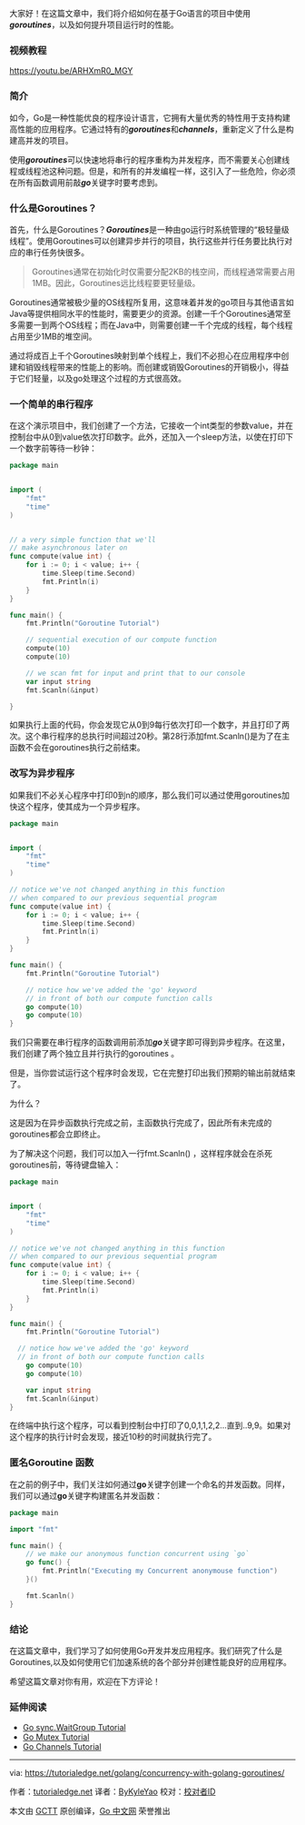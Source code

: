 大家好！在这篇文章中，我们将介绍如何在基于Go语言的项目中使用***goroutines***，以及如何提升项目运行时的性能。

### 视频教程

<https://youtu.be/ARHXmR0_MGY>

### 简介

如今，Go是一种性能优良的程序设计语言，它拥有大量优秀的特性用于支持构建高性能的应用程序。它通过特有的***goroutines***和***channels***，重新定义了什么是构建高并发的项目。

使用***goroutines***可以快速地将串行的程序重构为并发程序，而不需要关心创建线程或线程池这种问题。但是，和所有的并发编程一样，这引入了一些危险，你必须在所有函数调用前敲***go***关键字时要考虑到。

### 什么是Goroutines？

首先，什么是Goroutines？***Goroutines***是一种由go运行时系统管理的“极轻量级线程”。使用Goroutines可以创建异步并行的项目，执行这些并行任务要比执行对应的串行任务快很多。

> Goroutines通常在初始化时仅需要分配2KB的栈空间，而线程通常需要占用1MB。因此，Goroutines远比线程要更轻量级。

Goroutines通常被极少量的OS线程所复用，这意味着并发的go项目与其他语言如Java等提供相同水平的性能时，需要更少的资源。创建一千个Goroutines通常至多需要一到两个OS线程；而在Java中，则需要创建一千个完成的线程，每个线程占用至少1MB的堆空间。

通过将成百上千个Goroutines映射到单个线程上，我们不必担心在应用程序中创建和销毁线程带来的性能上的影响。而创建或销毁Goroutines的开销极小，得益于它们轻量，以及go处理这个过程的方式很高效。

### 一个简单的串行程序

在这个演示项目中，我们创建了一个方法，它接收一个int类型的参数value，并在控制台中从0到value依次打印数字。此外，还加入一个sleep方法，以使在打印下一个数字前等待一秒钟：

```go
package main


import (
    "fmt"
    "time"
)


// a very simple function that we'll
// make asynchronous later on
func compute(value int) {
    for i := 0; i < value; i++ {
        time.Sleep(time.Second)
        fmt.Println(i)
    }
}

func main() {
    fmt.Println("Goroutine Tutorial")

    // sequential execution of our compute function
    compute(10)
    compute(10)

    // we scan fmt for input and print that to our console
    var input string
    fmt.Scanln(&input)

}
```

如果执行上面的代码，你会发现它从0到9每行依次打印一个数字，并且打印了两次。这个串行程序的总执行时间超过20秒。第28行添加fmt.Scanln()是为了在主函数不会在goroutines执行之前结束。

### 改写为异步程序

如果我们不必关心程序中打印0到n的顺序，那么我们可以通过使用goroutines加快这个程序，使其成为一个异步程序。

```go
package main


import (
    "fmt"
    "time"
)

// notice we've not changed anything in this function
// when compared to our previous sequential program
func compute(value int) {
    for i := 0; i < value; i++ {
        time.Sleep(time.Second)
        fmt.Println(i)
    }
}

func main() {
    fmt.Println("Goroutine Tutorial")

    // notice how we've added the 'go' keyword
    // in front of both our compute function calls
    go compute(10)
    go compute(10)
}
```

我们只需要在串行程序的函数调用前添加***go***关键字即可得到异步程序。在这里，我们创建了两个独立且并行执行的goroutines 。

但是，当你尝试运行这个程序时会发现，它在完整打印出我们预期的输出前就结束了。

为什么？

这是因为在异步函数执行完成之前，主函数执行完成了，因此所有未完成的goroutines都会立即终止。

为了解决这个问题，我们可以加入一行fmt.Scanln() ，这样程序就会在杀死goroutines前，等待键盘输入：

```go
package main


import (
    "fmt"
    "time"
)

// notice we've not changed anything in this function
// when compared to our previous sequential program
func compute(value int) {
    for i := 0; i < value; i++ {
        time.Sleep(time.Second)
        fmt.Println(i)
    }
}

func main() {
    fmt.Println("Goroutine Tutorial")

  // notice how we've added the 'go' keyword
  // in front of both our compute function calls
    go compute(10)
    go compute(10)

    var input string
    fmt.Scanln(&input)
}
```

在终端中执行这个程序，可以看到控制台中打印了0,0,1,1,2,2...直到..9,9。如果对这个程序的执行计时会发现，接近10秒的时间就执行完了。

### 匿名Goroutine 函数

在之前的例子中，我们关注如何通过**go**关键字创建一个命名的并发函数。同样，我们可以通过**go**关键字构建匿名并发函数：

```go
package main

import "fmt"

func main() {
    // we make our anonymous function concurrent using `go`
    go func() {
        fmt.Println("Executing my Concurrent anonymouse function")
    }()

    fmt.Scanln()
}
```

### 结论

在这篇文章中，我们学习了如何使用Go开发并发应用程序。我们研究了什么是Goroutines,以及如何使用它们加速系统的各个部分并创建性能良好的应用程序。

希望这篇文章对你有用，欢迎在下方评论！

### 延伸阅读

- [Go sync.WaitGroup Tutorial](https://tutorialedge.net/golang/go-waitgroup-tutorial/)
- [Go Mutex Tutorial](https://tutorialedge.net/golang/go-mutex-tutorial/)
- [Go Channels Tutorial](https://tutorialedge.net/golang/go-channels-tutorial/)



---

via: https://tutorialedge.net/golang/concurrency-with-golang-goroutines/

作者：[tutorialedge.net](https://tutorialedge.net/golang)
译者：[ByKyleYao](https://github.com/ByKyleYao)
校对：[校对者ID](https://github.com/校对者ID)

本文由 [GCTT](https://github.com/studygolang/GCTT) 原创编译，[Go 中文网](https://studygolang.com/) 荣誉推出


